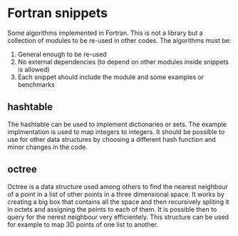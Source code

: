 Fortran snippets
=========================================

Some algorithms implemented in Fortran.
This is not a library but a collection of modules to be re-used in other codes.
The algorithms must be:
 1. General enough to be re-used
 2. No external dependencies (to depend on other modules inside snippets is allowed)
 3. Each snippet should include the module and some examples or benchmarks

hashtable
--------------------------
The hashtable can be used to implement dictionaries or sets.
The example implmentation is used to map integers to integers.
It should be possible to use for other data structures by choosing a different
hash function and minor changes in the code.

octree
--------------------------
Octree is a data structure used among others to find the nearest neighbour of a point
in a list of other points in a three dimensional space. It works by creating a big box
that contains all the space and then recursively spliting it in octets and assigning the
points to each of them.
It is possible then to query for the nerest neighbour very efficientely.
This structure can be used for example to map 3D points of one list to another.

